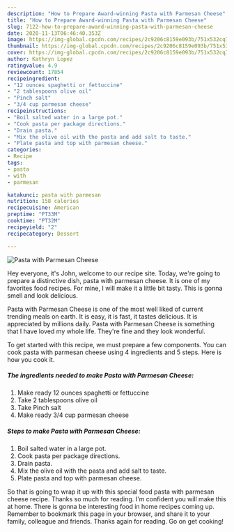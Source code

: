 ```yaml
---
description: "How to Prepare Award-winning Pasta with Parmesan Cheese"
title: "How to Prepare Award-winning Pasta with Parmesan Cheese"
slug: 7122-how-to-prepare-award-winning-pasta-with-parmesan-cheese
date: 2020-11-13T06:46:40.353Z
image: https://img-global.cpcdn.com/recipes/2c9206c8159e093b/751x532cq70/pasta-with-parmesan-cheese-recipe-main-photo.jpg
thumbnail: https://img-global.cpcdn.com/recipes/2c9206c8159e093b/751x532cq70/pasta-with-parmesan-cheese-recipe-main-photo.jpg
cover: https://img-global.cpcdn.com/recipes/2c9206c8159e093b/751x532cq70/pasta-with-parmesan-cheese-recipe-main-photo.jpg
author: Kathryn Lopez
ratingvalue: 4.9
reviewcount: 17854
recipeingredient:
- "12 ounces spaghetti or fettuccine"
- "2 tablespoons olive oil"
- "Pinch salt"
- "3/4 cup parmesan cheese"
recipeinstructions:
- "Boil salted water in a large pot."
- "Cook pasta per package directions."
- "Drain pasta."
- "Mix the olive oil with the pasta and add salt to taste."
- "Plate pasta and top with parmesan cheese."
categories:
- Recipe
tags:
- pasta
- with
- parmesan

katakunci: pasta with parmesan 
nutrition: 158 calories
recipecuisine: American
preptime: "PT33M"
cooktime: "PT32M"
recipeyield: "2"
recipecategory: Dessert

---
```



![Pasta with Parmesan Cheese](https://img-global.cpcdn.com/recipes/2c9206c8159e093b/751x532cq70/pasta-with-parmesan-cheese-recipe-main-photo.jpg)

Hey everyone, it's John, welcome to our recipe site. Today, we're going to prepare a distinctive dish, pasta with parmesan cheese. It is one of my favorites food recipes. For mine, I will make it a little bit tasty. This is gonna smell and look delicious.



Pasta with Parmesan Cheese is one of the most well liked of current trending meals on earth. It is easy, it is fast, it tastes delicious. It is appreciated by millions daily. Pasta with Parmesan Cheese is something that I have loved my whole life. They're fine and they look wonderful.


To get started with this recipe, we must prepare a few components. You can cook pasta with parmesan cheese using 4 ingredients and 5 steps. Here is how you cook it.

<!--inarticleads1-->

##### The ingredients needed to make Pasta with Parmesan Cheese:

1. Make ready 12 ounces spaghetti or fettuccine
1. Take 2 tablespoons olive oil
1. Take Pinch salt
1. Make ready 3/4 cup parmesan cheese




<!--inarticleads2-->

##### Steps to make Pasta with Parmesan Cheese:

1. Boil salted water in a large pot.
1. Cook pasta per package directions.
1. Drain pasta.
1. Mix the olive oil with the pasta and add salt to taste.
1. Plate pasta and top with parmesan cheese.




So that is going to wrap it up with this special food pasta with parmesan cheese recipe. Thanks so much for reading. I'm confident you will make this at home. There is gonna be interesting food in home recipes coming up. Remember to bookmark this page in your browser, and share it to your family, colleague and friends. Thanks again for reading. Go on get cooking!
